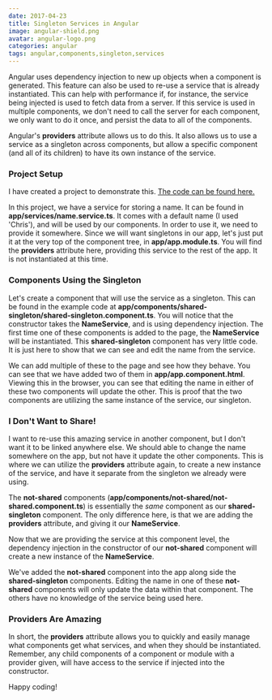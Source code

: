 ```yaml
---
date: 2017-04-23
title: Singleton Services in Angular
image: angular-shield.png
avatar: angular-logo.png
categories: angular
tags: angular,components,singleton,services
---
```

Angular uses dependency injection to new up objects when a component is generated.  This feature can also be used to re-use a service that is already instantiated.  This can help with performance if, for instance, the service being injected is used to fetch data from a server.  If this service is used in multiple components, we don't need to call the server for each component, we only want to do it once, and persist the data to all of the components.

Angular's **providers** attribute allows us to do this.  It also allows us to use a service as a singleton across components, but allow a specific component (and all of its children) to have its own instance of the service.

### Project Setup

I have created a project to demonstrate this.  [The code can be found here.](https://github.com/BaronVonPerko/ChrisPerko.NET-Demos/tree/master/SingletonServiceExample)

In this project, we have a service for storing a name.  It can be found in **app/services/name.service.ts**.  It comes with a default name (I used 'Chris'), and will be used by our components.  In order to use it, we need to provide it somewhere.  Since we will want singletons in our app, let's just put it at the very top of the component tree, in **app/app.module.ts**.  You will find the **providers** attribute here, providing this service to the rest of the app.  It is not instantiated at this time.

### Components Using the Singleton

Let's create a component that will use the service as a singleton.  This can be found in the example code at **app/components/shared-singleton/shared-singleton.component.ts**.  You will notice that the constructor takes the **NameService**, and is using dependency injection.  The first time one of these components is added to the page, the **NameService** will be instantiated.  This **shared-singleton** component has very little code.  It is just here to show that we can see and edit the name from the service.

We can add multiple of these to the page and see how they behave.  You can see that we have added two of them in **app/app.component.html**.  Viewing this in the browser, you can see that editing the name in either of these two components will update the other.  This is proof that the two components are utilizing the same instance of the service, our singleton.

### I Don't Want to Share!

I want to re-use this amazing service in another component, but I don't want it to be linked anywhere else.  We should able to change the name somewhere on the app, but not have it update the other components.  This is where we can utilize the **providers** attribute again, to create a new instance of the service, and have it separate from the singleton we already were using.

The **not-shared** components (**app/components/not-shared/not-shared.component.ts**) is essentially the *same* component as our **shared-singleton** component.  The only difference here, is that we are adding the **providers** attribute, and giving it our **NameService**.

Now that we are providing the service at this component level, the dependency injection in the constructor of our **not-shared** component will create a new instance of the **NameService**.

We've added the **not-shared** component into the app along side the **shared-singleton** components.  Editing the name in one of these **not-shared** components will only update the data within that component.  The others have no knowledge of the service being used here.

### Providers Are Amazing

In short, the **providers** attribute allows you to quickly and easily manage what components get what services, and when they should be instantiated.  Remember, any child components of a component or module with a provider given, will have access to the service if injected into the constructor.

Happy coding!
